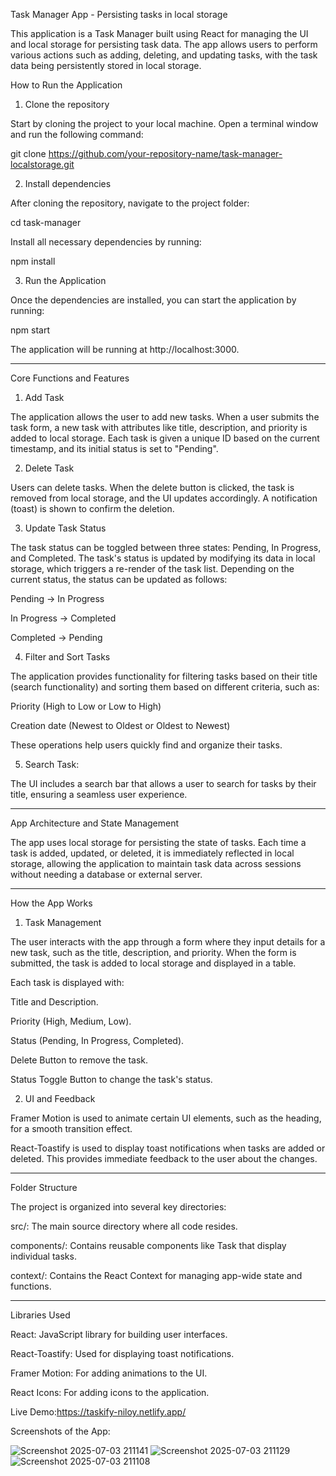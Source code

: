 

Task Manager App - Persisting tasks in local storage

This application is a Task Manager built using React for managing the UI and local storage for persisting task data. The app allows users to perform various actions such as adding, deleting, and updating tasks, with the task data being persistently stored in local storage.

How to Run the Application

1. Clone the repository



Start by cloning the project to your local machine. Open a terminal window and run the following command:

git clone https://github.com/your-repository-name/task-manager-localstorage.git

2. Install dependencies



After cloning the repository, navigate to the project folder:

cd task-manager

Install all necessary dependencies by running:

npm install

3. Run the Application



Once the dependencies are installed, you can start the application by running:

npm start

The application will be running at http://localhost:3000.


---

Core Functions and Features

1. Add Task



The application allows the user to add new tasks. When a user submits the task form, a new task with attributes like title, description, and priority is added to local storage. Each task is given a unique ID based on the current timestamp, and its initial status is set to "Pending".

2. Delete Task



Users can delete tasks. When the delete button is clicked, the task is removed from local storage, and the UI updates accordingly. A notification (toast) is shown to confirm the deletion.

3. Update Task Status



The task status can be toggled between three states: Pending, In Progress, and Completed. The task's status is updated by modifying its data in local storage, which triggers a re-render of the task list. Depending on the current status, the status can be updated as follows:

Pending → In Progress

In Progress → Completed

Completed → Pending


4. Filter and Sort Tasks



The application provides functionality for filtering tasks based on their title (search functionality) and sorting them based on different criteria, such as:

Priority (High to Low or Low to High)

Creation date (Newest to Oldest or Oldest to Newest)


These operations help users quickly find and organize their tasks.

5. Search Task:



The UI includes a search bar that allows a user to search for tasks by their title, ensuring a seamless user experience.


---

App Architecture and State Management

The app uses local storage for persisting the state of tasks. Each time a task is added, updated, or deleted, it is immediately reflected in local storage, allowing the application to maintain task data across sessions without needing a database or external server.


---

How the App Works

1. Task Management



The user interacts with the app through a form where they input details for a new task, such as the title, description, and priority. When the form is submitted, the task is added to local storage and displayed in a table.

Each task is displayed with:

Title and Description.

Priority (High, Medium, Low).

Status (Pending, In Progress, Completed).

Delete Button to remove the task.

Status Toggle Button to change the task's status.


2. UI and Feedback



Framer Motion is used to animate certain UI elements, such as the heading, for a smooth transition effect.

React-Toastify is used to display toast notifications when tasks are added or deleted. This provides immediate feedback to the user about the changes.



---

Folder Structure

The project is organized into several key directories:

src/: The main source directory where all code resides.

components/: Contains reusable components like Task that display individual tasks.

context/: Contains the React Context for managing app-wide state and functions.



---

Libraries Used

React: JavaScript library for building user interfaces.

React-Toastify: Used for displaying toast notifications.

Framer Motion: For adding animations to the UI.

React Icons: For adding icons to the application.

Live Demo:https://taskify-niloy.netlify.app/

Screenshots of the App:

![Screenshot 2025-07-03 211141](https://github.com/user-attachments/assets/5330d25f-2c11-45de-80f1-dcf1096b612e)
![Screenshot 2025-07-03 211129](https://github.com/user-attachments/assets/e0e2d972-6149-4e43-bf28-b86bbcb7fa39)
![Screenshot 2025-07-03 211108](https://github.com/user-attachments/assets/09d3d0ae-6747-4616-843d-4b6cdfa9502f)
